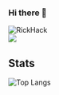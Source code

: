 ### Hi there 👋
![RickHack](https://user-images.githubusercontent.com/74901944/192923647-c3a8c3f4-d1e1-439f-92ae-f1f3a3ca9d00.gif)<br>
![](https://komarev.com/ghpvc/?username=LiamDoocey&color=27d9f5)<br>

## Stats
![Top Langs](https://github-readme-stats.vercel.app/api/top-langs/?username=LiamDoocey&theme=github_dark&layout=compact&border_color=4C8EDA&card_width=445&border_radius=12)
